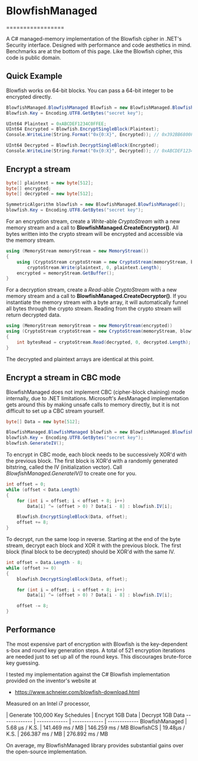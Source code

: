 # BlowfishManaged
=================

A C# managed-memory implementation of the Blowfish cipher in .NET's Security interface.
Designed with performance and code aesthetics in mind. Benchmarks are at the bottom of this page.
Like the Blowfish cipher, this code is public domain.

## Quick Example

Blowfish works on 64-bit blocks. You can pass a 64-bit integer to be encrypted directly.

```C#
BlowfishManaged.BlowfishManaged Blowfish = new BlowfishManaged.BlowfishManaged();
Blowfish.Key = Encoding.UTF8.GetBytes("secret key");

UInt64 Plaintext = 0xABCDEF1234C0FFEE;
UInt64 Encrypted = Blowfish.EncryptSingleBlock(Plaintext);
Console.WriteLine(String.Format("0x{0:X}", Encrypted)); // 0x392BB6800FB73753

UInt64 Decrypted = Blowfish.DecryptSingleBlock(Encrypted);
Console.WriteLine(String.Format("0x{0:X}", Decrypted)); // 0xABCDEF1234C0FFEE
```

## Encrypt a stream

```C#
byte[] plaintext = new byte[512];
byte[] encrypted;
byte[] decrypted = new byte[512];

SymmetricAlgorithm blowfish = new BlowfishManaged.BlowfishManaged();
blowfish.Key = Encoding.UTF8.GetBytes("secret key");
```

For an encryption stream, create a *Write*-able *CryptoStream* with a new memory stream and a call to **BlowfishManaged.CreateEncryptor()**.
All bytes written into the crypto stream will be encrypted and accessible via the memory stream.

```C#
using (MemoryStream memoryStream = new MemoryStream())
{
    using (CryptoStream cryptoStream = new CryptoStream(memoryStream, blowfish.CreateEncryptor(), CryptoStreamMode.Write))
        cryptoStream.Write(plaintext, 0, plaintext.Length);
    encrypted = memoryStream.GetBuffer();
}
```

For a decryption stream, create a *Read*-able *CryptoStream* with a new memory stream and a call to **BlowfishManaged.CreateDecryptor()**.
If you instantiate the memory stream with a byte array, it will automatically funnel all bytes through the crypto stream. Reading from the crypto stream will return decrypted data.

```C#
using (MemoryStream memoryStream = new MemoryStream(encrypted))
using (CryptoStream cryptoStream = new CryptoStream(memoryStream, blowfish.CreateDecryptor(), CryptoStreamMode.Read))
{
    int bytesRead = cryptoStream.Read(decrypted, 0, decrypted.Length);
}
```

The decrypted and plaintext arrays are identical at this point.

## Encrypt a stream in CBC mode

BlowfishManaged does not implement CBC (cipher-block chaining) mode internally, due to .NET limitations.
Microsoft's AesManaged implementation gets around this by making unsafe calls to memory directly, but it is not difficult to set up a CBC stream yourself.

```C#
byte[] Data = new byte[512];

BlowfishManaged.BlowfishManaged blowfish = new BlowfishManaged.BlowfishManaged();
blowfish.Key = Encoding.UTF8.GetBytes("secret key");
blowfish.GenerateIV();
```

To encrypt in CBC mode, each block needs to be successively XOR'd with the previous block.
The first block is XOR'd with a randomly generated bitstring, called the IV (initialization vector).
Call *BlowfishManaged.GenerateIV()* to create one for you.

```C#
int offset = 0;
while (offset < Data.Length)
{
    for (int i = offset; i < offset + 8; i++)
        Data[i] ^= (offset > 0) ? Data[i - 8] : blowfish.IV[i];

    Blowfish.EncryptSingleBlock(Data, offset);
    offset += 8;
}
```

To decrypt, run the same loop in reverse. Starting at the end of the byte stream, decrypt each block and XOR it with the previous block. The first block (final block to be decrypted) should be XOR'd with the same IV.

```C#
int offset = Data.Length - 8;
while (offset >= 0)
{
    blowfish.DecryptSingleBlock(Data, offset);

    for (int i = offset; i < offset + 8; i++)
        Data[i] ^= (offset > 0) ? Data[i - 8] : blowfish.IV[i];

    offset -= 8;
}
```

## Performance

The most expensive part of encryption with Blowfish is the key-dependent s-box and round key generation steps. A total of 521 encryption iterations are needed just to set up all of the round keys. This discourages brute-force key guessing.

I tested my implementation against the C# Blowfish implementation provided on the inventor's website at
* https://www.schneier.com/blowfish-download.html

Measured on an Intel i7 processor,

 | Generate 100,000 Key Schedules  | Encrypt 1GB Data | Decrypt 1GB Data
------------- | ------------- | ------------- | -------------
BlowfishManaged  | 5.68 μs / K.S. | 141.469 ms / MB | 146.259 ms / MB
BlowfishCS  | 19.48μs / K.S. | 266.387 ms / MB | 276.892 ms / MB

On average, my BlowfishManaged library provides substantial gains over the open-source implementation.

